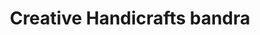 ---
title: "Creative Handicrafts bandra"
url: /bandra-mumbai/creative-handicrafts-bandra/
shop: Kleidung
---